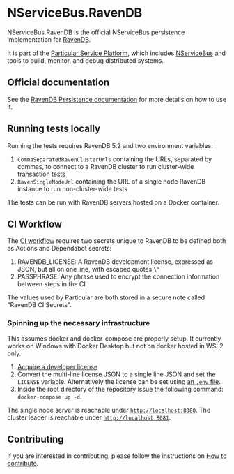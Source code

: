 # NServiceBus.RavenDB

NServiceBus.RavenDB is the official NServiceBus persistence implementation for [RavenDB](https://ravendb.net/).

It is part of the [Particular Service Platform](https://particular.net/service-platform), which includes [NServiceBus](https://particular.net/nservicebus) and tools to build, monitor, and debug distributed systems.

## Official documentation

See the [RavenDB Persistence documentation](http://docs.particular.net/nservicebus/ravendb/) for more details on how to use it.

## Running tests locally

Running the tests requires RavenDB 5.2 and two environment variables: 

1. `CommaSeparatedRavenClusterUrls` containing the URLs, separated by commas, to connect to a RavenDB cluster to run cluster-wide transaction tests
1. `RavenSingleNodeUrl` containing the URL of a single node RavenDB instance to run non-cluster-wide tests

The tests can be run with RavenDB servers hosted on a Docker container.

## CI Workflow

The [CI workflow](/.github/workflows/ci.yml) requires two secrets unique to RavenDB to be defined both as Actions and Dependabot secrets:

1. RAVENDB_LICENSE: A RavenDB development license, expressed as JSON, but all on one line, with escaped quotes `\"`
1. PASSPHRASE: Any phrase used to encrypt the connection information between steps in the CI

The values used by Particular are both stored in a secure note called "RavenDB CI Secrets".

### Spinning up the necessary infrastructure

This assumes docker and docker-compose are properly setup. It currently works on Windows with Docker Desktop but not on docker hosted in WSL2 only.

1. [Acquire a developer license](https://ravendb.net/license/request/dev)
1. Convert the multi-line license JSON to a single line JSON and set the `LICENSE` variable. Alternatively the license can be set using [an `.env` file](https://docs.docker.com/compose/environment-variables/).
1. Inside the root directory of the repository issue the following command: `docker-compose up -d`.

The single node server is reachable under [`http://localhost:8080`](http://localhost:8080). The cluster leader is reachable under [`http://localhost:8081`](http://localhost:8081).

## Contributing

If you are interested in contributing, please follow the instructions on [How to contribute](https://docs.particular.net/platform/contributing).

